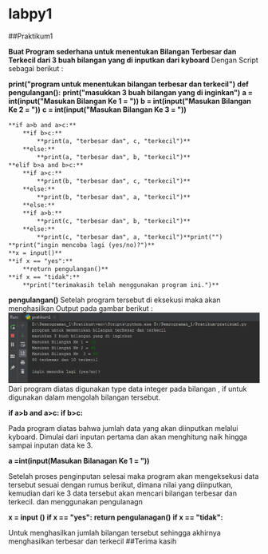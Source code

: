 # labpy1
##Praktikum1

**Buat Program sederhana untuk menentukan Bilangan Terbesar dan Terkecil dari 3 buah bilangan yang di inputkan dari kyboard**
Dengan Script sebagai berikut :

**print("program untuk menentukan bilangan terbesar dan terkecil")**
**def pengulangan():**
**print("masukkan 3 buah bilangan yang di inginkan")**
	**a = int(input("Masukan Bilangan Ke 1 = "))**
	**b = int(input("Masukan Bilangan Ke 2 = "))**
	**c = int(input("Masukan Bilangan Ke  3 = "))**

	**if a>b and a>c:**
		**if b>c:**
			**print(a, "terbesar dan", c, "terkecil")**
		**else:**
			**print(a, "terbesar dan", b, "terkecil")**
	**elif b>a and b>c:**
		**if a>c:**
			**print(b, "terbesar dan", c, "terkecil")**
		**else:**
			**print(b, "terbesar dan", a, "terkecil")**
		**else:**
		**if a>b:**
			**print(c, "terbesar dan", b, "terkecil")**
		**else:**
			**print(c, "terbesar dan", a, "terkecil")**print("")
	**print("ingin mencoba lagi (yes/no)?")**
	**x = input()**
	**if x == "yes":**
		**return pengulangan()**
	**if x == "tidak":**
		**print("terimakasih telah menggunakan program ini.")**

**pengulangan()**
 Setelah program tersebut di eksekusi maka akan menghasilkan Output pada
gambar berikut : 
![output](https://raw.githubusercontent.com/Hadip31/labpy1/master/output.PNG)
Dari program diatas digunakan type data integer pada bilangan
, if untuk digunakan dalam mengolah bilangan tersebut.
 
**if a>b and a>c: if b>c:**

Pada program diatas bahwa jumlah data yang akan diinputkan melalui kyboard. Dimulai dari inputan pertama
dan akan menghitung naik hingga sampai inputan data ke 3.
 
**a =int(input(Masukan Bilanagan Ke 1 = "))**

Setelah proses penginputan selesai maka program akan mengeksekusi 
data tersebut sesuai dengan rumus berikut, dimana nilai yang diinputkan, kemudian dari ke 3 data tersebut akan mencari bilangan terbesar dan terkecil. dan menggunakan pengulanagn

**x = input ()**
**if x == "yes":**
**return pengulanagan()**
**if x == "tidak":**

Untuk menghasilkan jumlah bilangan tersebut sehingga akhirnya menghasilkan terbesar dan terkecil 
##Terima kasih